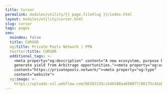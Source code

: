 ```yaml
---
title: Cursor
permalink: modules/utility/{{ page.fileSlug }}/index.html
layout: modules/utility/cursor.html
slug: cursor
tags: pages
seo:
  noindex: false
  title: CURSOR
  og:title: Private Pools Network | PPN
  twitter:title: CURSOR
  additional_tags: >-
    <meta property="og:description" content="A new ecosystem, purpose built to
    generate yield from Arbitrage opportunities."><meta property="og:url"
    content="https://privatepools.network/"><meta property="og:type"
    content="website">
  og:image: >-
    https://uploads-ssl.webflow.com/66162235ccb46588aa690877/66175c42ebc0ce580e5b9283_opengraph.jpg
---
```



